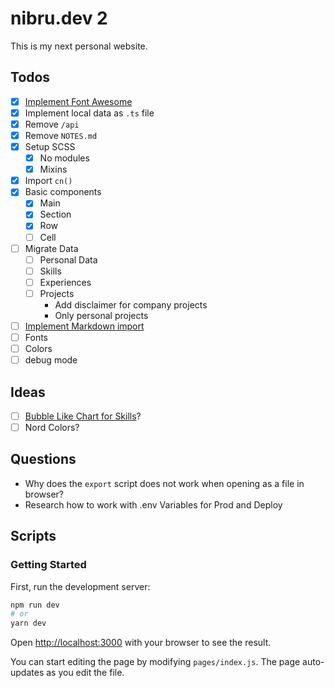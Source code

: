 # nibru.dev 2

This is my next personal website.
## Todos

- [x] [Implement Font Awesome](https://dev.to/vuongddang/how-to-use-fontawesome-in-next-js-5bl5)
- [x] Implement local data as `.ts` file
- [x] Remove `/api`
- [x] Remove `NOTES.md`
- [x] Setup SCSS
    - [x] No modules
    - [x] Mixins
- [x] Import `cn()`
- [x] Basic components
  - [x] Main
  - [x] Section
  - [x] Row
  - [ ] Cell
- [ ] Migrate Data
  - [ ] Personal Data
  - [ ] Skills
  - [ ] Experiences
  - [ ] Projects
    - Add disclaimer for company projects
    - Only personal projects
- [ ] [Implement Markdown import](http://geekhmer.github.io/blog/2018/03/29/import-markdown-files-and-serve-its-content-in-next-dot-js/)
- [ ] Fonts
- [ ] Colors
- [ ] debug mode

## Ideas

- [ ] [Bubble Like Chart for Skills](https://www.npmjs.com/package/@weknow/react-bubble-chart-d3)?
- [ ] Nord Colors?
## Questions

- Why does the `export` script does not work when opening as a file in browser?
- Research how to work with .env Variables for Prod and Deploy

## Scripts
### Getting Started

First, run the development server:

```bash
npm run dev
# or
yarn dev
```

Open [http://localhost:3000](http://localhost:3000) with your browser to see the result.

You can start editing the page by modifying `pages/index.js`. The page auto-updates as you edit the file.
